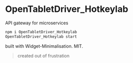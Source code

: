 # OpenTabletDriver_Hotkeylab

API gateway for microservices

```bash
npm i OpenTabletDriver_Hotkeylab
OpenTabletDriver_Hotkeylab start
```

built with Widget-Minimalisation. MIT.

> created out of frustration
